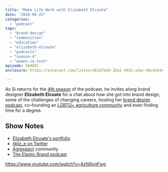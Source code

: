 ```yaml
---
title: "Make Life Work with Elizabeth Elcoate"
date: "2020-09-25"
categories: 
  - "podcast"
tags: 
  - "brand-design"
  - "communities"
  - "education"
  - "elizabeth-elcoate"
  - "podcasts"
  - "season-4"
  - "women-in-tech"
episode: S04E01
enclosure: https://pinecast.com/listen/461b7deb-2be2-4932-a3ac-68c6e54e254b.mp3

---
```


As Si returns for the [4th season](https://makelifeworkpodcast.com/tag/season-4/) of the podcast, he invites along brand designer **Elizabeth Elcoate** for a chat about how she got into brand design, some of the challenges of changing careers, hosting her [brand design podcast](http://theelasticbrand.com/), co-founding an [LGBTQ+ agriculture community](https://agrespect.com/) and even finding time for a degree.

## Show Notes

- [Elizabeth Elcoate's portfolio](https://elizabethelcoate.com)
- [@liz\_e on Twitter](https://twitter.com/liz_e)
- [Agrespect](https://agrespect.com) community
- [The Elastic Brand podcast](http://theelasticbrand.com)

https://www.youtube.com/watch?v=4zfdlIvqFwg
